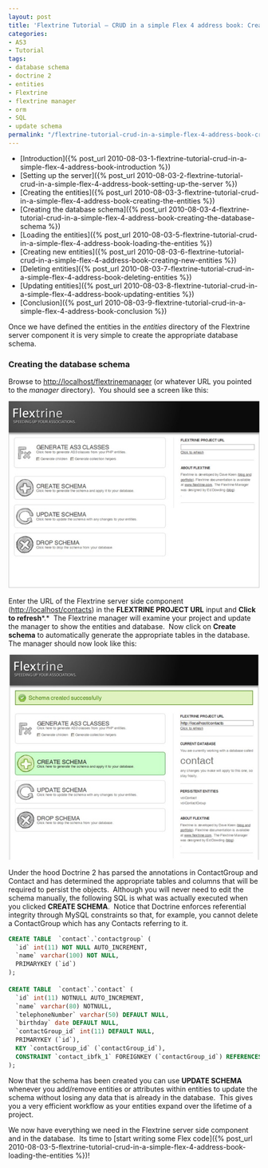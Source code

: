 ```yaml
---
layout: post
title: 'Flextrine Tutorial – CRUD in a simple Flex 4 address book: Creating the database schema'
categories:
- AS3
- Tutorial
tags:
- database schema
- doctrine 2
- entities
- Flextrine
- flextrine manager
- orm
- SQL
- update schema
permalink: "/flextrine-tutorial-crud-in-a-simple-flex-4-address-book-creating-the-database-schema/"
---
```


- [Introduction]({% post_url 2010-08-03-1-flextrine-tutorial-crud-in-a-simple-flex-4-address-book-introduction %})
- [Setting up the server]({% post_url 2010-08-03-2-flextrine-tutorial-crud-in-a-simple-flex-4-address-book-setting-up-the-server %})
- [Creating the entities]({% post_url 2010-08-03-3-flextrine-tutorial-crud-in-a-simple-flex-4-address-book-creating-the-entities %})
- [Creating the database schema]({% post_url 2010-08-03-4-flextrine-tutorial-crud-in-a-simple-flex-4-address-book-creating-the-database-schema %})
- [Loading the entities]({% post_url 2010-08-03-5-flextrine-tutorial-crud-in-a-simple-flex-4-address-book-loading-the-entities %})
- [Creating new entities]({% post_url 2010-08-03-6-flextrine-tutorial-crud-in-a-simple-flex-4-address-book-creating-new-entities %})
- [Deleting entities]({% post_url 2010-08-03-7-flextrine-tutorial-crud-in-a-simple-flex-4-address-book-deleting-entities %})
- [Updating entities]({% post_url 2010-08-03-8-flextrine-tutorial-crud-in-a-simple-flex-4-address-book-updating-entities %})
- [Conclusion]({% post_url 2010-08-03-9-flextrine-tutorial-crud-in-a-simple-flex-4-address-book-conclusion %})

Once we have defined the entities in the *entities* directory of the Flextrine server component it is very simple to create the appropriate database schema.

### Creating the database schema

Browse to [http://localhost/flextrinemanager](http://localhost/flextrinemanager) (or whatever URL you pointed to the *manager* directory).  You should see a screen like this:

[![Flextrine Manager 1](/assets/uploads/2010/08/flextrinemanager1.jpg)](/assets/uploads/2010/08/flextrinemanager1.jpg)

Enter the URL of the Flextrine server side component ([http://localhost/contacts](http://localhost/contacts)) in the **FLEXTRINE PROJECT URL** input and **Click to refresh***.*  The Flextrine manager will examine your project and update the manager to show the entities and database.  Now click on **Create schema** to automatically generate the appropriate tables in the database.  The manager should now look like this:

[![Flextrine Manager 2](/assets/uploads/2010/08/flextrinemanager2.jpg)](/assets/uploads/2010/08/flextrinemanager2.jpg)

Under the hood Doctrine 2 has parsed the annotations in ContactGroup and Contact and has determined the appropriate tables and columns that will be required to persist the objects.  Although you will never need to edit the schema manually, the following SQL is what was actually executed when you clicked **CREATE SCHEMA**.  Notice that Doctrine enforces referential integrity through MySQL constraints so that, for example, you cannot delete a ContactGroup which has any Contacts referring to it.

```sql
CREATE TABLE  `contact`.`contactgroup` (
  `id` int(11) NOT NULL AUTO_INCREMENT,
  `name` varchar(100) NOT NULL,
  PRIMARYKEY (`id`)
);

CREATE TABLE  `contact`.`contact` (
  `id` int(11) NOTNULL AUTO_INCREMENT,
  `name` varchar(80) NOTNULL,
  `telephoneNumber` varchar(50) DEFAULT NULL,
  `birthday` date DEFAULT NULL,
  `contactGroup_id` int(11) DEFAULT NULL,
  PRIMARYKEY (`id`),
  KEY `contactGroup_id` (`contactGroup_id`),
  CONSTRAINT `contact_ibfk_1` FOREIGNKEY (`contactGroup_id`) REFERENCES `contactgroup` (`id`)
);
```

Now that the schema has been created you can use **UPDATE SCHEMA** whenever you add/remove entities or attributes within entities to update the schema without losing any data that is already in the database.  This gives you a very efficient workflow as your entities expand over the lifetime of a project.

We now have everything we need in the Flextrine server side component and in the database.  Its time to [start writing some Flex code]({% post_url 2010-08-03-5-flextrine-tutorial-crud-in-a-simple-flex-4-address-book-loading-the-entities %})!
